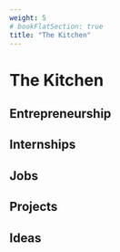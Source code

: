 ```yaml
---
weight: 5
# bookFlatSection: true
title: "The Kitchen"
---
```


# The Kitchen

## Entrepreneurship

## Internships

## Jobs

## Projects

## Ideas

